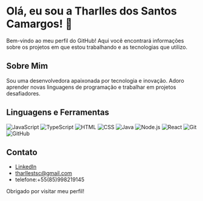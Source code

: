 # Olá, eu sou a Tharlles dos Santos Camargos! 👋

Bem-vindo ao meu perfil do GitHub! Aqui você encontrará informações sobre os projetos em que estou trabalhando e as tecnologias que utilizo.

## Sobre Mim

Sou uma desenvolvedora apaixonada por tecnologia e inovação. Adoro aprender novas linguagens de programação e trabalhar em projetos desafiadores.

## Linguagens e Ferramentas

![JavaScript](https://img.shields.io/badge/-JavaScript-black?style=flat-square&logo=javascript)
![TypeScript](https://img.shields.io/badge/-TypeScript-black?style=flat-square&logo=typescript)
![HTML](https://img.shields.io/badge/-HTML-black?style=flat-square&logo=html5)
![CSS](https://img.shields.io/badge/-CSS-black?style=flat-square&logo=css3)
![Java](https://img.shields.io/badge/-Java-black?style=flat-square&logo=java)
![Node.js](https://img.shields.io/badge/-Node.js-black?style=flat-square&logo=node.js)
![React](https://img.shields.io/badge/-React-black?style=flat-square&logo=react)
![Git](https://img.shields.io/badge/-Git-black?style=flat-square&logo=git)
![GitHub](https://img.shields.io/badge/-GitHub-black?style=flat-square&logo=github)

## Contato

- [LinkedIn](https://www.linkedin.com/in/tharlles-dos-santos-camargos-507408279/)
- tharllestsc@gmail.com
- telefone:+55(85)998219145

Obrigado por visitar meu perfil!
